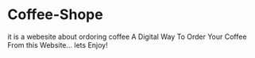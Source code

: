 # Coffee-Shope
it is a webesite about ordoring coffee
A Digital Way To Order Your Coffee From this Website...
lets Enjoy!
